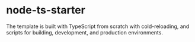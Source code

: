 # node-ts-starter

The template is built with TypeScript from scratch with cold-reloading, and scripts for building, development, and production environments.